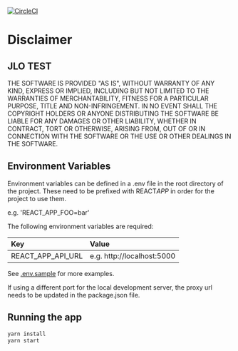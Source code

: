[![CircleCI](https://circleci.com/gh/dltxio/xxx/tree/master.svg)](<https://circleci.com/gh/dltxio/xxx/tree/master>)

# Disclaimer

## JLO TEST

THE SOFTWARE IS PROVIDED "AS IS", WITHOUT WARRANTY OF ANY KIND, EXPRESS OR IMPLIED, INCLUDING BUT NOT LIMITED TO THE WARRANTIES OF MERCHANTABILITY, FITNESS FOR A PARTICULAR PURPOSE, TITLE AND NON-INFRINGEMENT. IN NO EVENT SHALL THE COPYRIGHT HOLDERS OR ANYONE DISTRIBUTING THE SOFTWARE BE LIABLE FOR ANY DAMAGES OR OTHER LIABILITY, WHETHER IN CONTRACT, TORT OR OTHERWISE, ARISING FROM, OUT OF OR IN CONNECTION WITH THE SOFTWARE OR THE USE OR OTHER DEALINGS IN THE SOFTWARE.

## Environment Variables

Environment variables can be defined in a .env file in the root directory of the project. These need to be prefixed with REACT*APP* in order for the project to use them.

e.g. 'REACT_APP_FOO=bar'

The following environment variables are required:

| Key               | Value                      |
| :---------------- | :------------------------- |
| REACT_APP_API_URL | e.g. http://localhost:5000 |

See [.env.sample](./.env.sample) for more examples.

If using a different port for the local development server, the proxy url needs to be updated in the package.json file.

## Running the app

```bash
yarn install
yarn start
```
